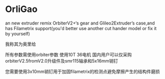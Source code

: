 # OrliGao
an new extruder remix OrbiterV2+‘s gear and Glileo2Extruder’s case,and has Filametrix support(you'd better use another cut hander model or fix it by yourself)

我称其为奥里给

所有参数需使用orbiter参数 
使用10T 36电机 
国内用户可以仅采购orbiterV2.5fromV2.0升级件及smr115轴承和5x16mm销钉 

您需要使用3x10mm销钉用于加固filametrix的检测点避免摩擦产生的结构件磨损